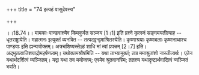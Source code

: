 +++
title = "74 इत्यहं वासुदेवस्य"

+++
  
  
।।18.74।। मामकाः पाण्डवाश्चैव किमकुर्वत सञ्जय \[1।1\] इति प्रश्ने
कृत्स्नं सङ्गमयतीत्याह -- धृतराष्ट्रायेति। महात्मनः इत्युक्तं व्यनक्ति --
तत्पदद्वन्द्वमाश्रितस्येति। कृष्णाश्रयाः कृष्णबलाः कृष्णनाथाश्च पाण्डवाः
इति ह्यन्यत्रोक्तम्। अत्रचशिष्यस्तेऽहं शाधि मां त्वां प्रपन्नम् \[2।7\]
इति। अद्भुतत्वातिशयाद्रोमहर्षणत्वम्। यथोक्तमश्रौषमिति -- यथा
ताभ्यामुक्तं; तत्र ममाश्रुतांशो नास्तीत्यर्थः। एतेन यथार्थदर्शित्वं
व्यञ्जितम्। यद्वा यथा तव मयोक्तम्; एवमेव श्रुतवानस्मि; ततश्च
यथादृष्टार्थवादित्वं व्यञ्जितं भवति।  
  
